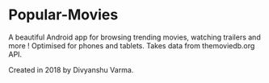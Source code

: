 # Popular-Movies
A beautiful Android app for browsing trending movies, watching trailers and more !
Optimised for phones and tablets. Takes data from themoviedb.org API.

Created in 2018 by Divyanshu Varma.
